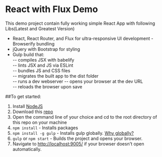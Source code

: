 # React with Flux Demo
This demo project contain fully working simple React App with following Libs(Latest and Greatest Version)

- React, React Router, and Flux for ultra-responsive UI development  - Browserify bundling  
- jQuery with Bootstrap for styling  
- Gulp build that:  
-- compiles JSX with babelify  
-- lints JSX and JS via ESLint  
-- bundles JS and CSS files  
-- migrates the built app to the dist folder  
-- runs a dev webserver
-- opens your browser at the dev URL  
-- reloads the browser upon save  

##To get started:  
1. Install [NodeJS](http://www.nodejs.org)  
2. Download this [repo](https://github.com/racksen/react-demo.git)
3. Open the command line of your choice and cd to the root directory of this repo on your machine  
4. `npm install` - Installs packages
5. `npm install -g gulp` - Installs gulp globally. [Why globally?](http://stackoverflow.com/questions/22115400/why-do-we-need-to-install-gulp-globally-and-locally)
5. `gulp` or `npm start` - Builds the project and opens your browser.
6. Navigate to [http://localhost:9005/](http://localhost:9005/) if your browser doesn't open automatically.

